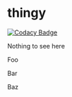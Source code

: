 # thingy

[![Codacy Badge](https://api.codacy.com/project/badge/Grade/bed3490da962400b93066d46812ed01e)](https://www.codacy.com/app/mail_57/thingy?utm_source=github.com&utm_medium=referral&utm_content=shosti/thingy&utm_campaign=badger)

Nothing to see here

Foo

Bar

Baz
